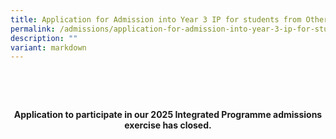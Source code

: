 ```yaml
---
title: Application for Admission into Year 3 IP for students from Other Schools
permalink: /admissions/application-for-admission-into-year-3-ip-for-students-from-other-schools/
description: ""
variant: markdown
---
```

<p style="font-weight: bold; text-align: center;">&nbsp;</p>
<p style="font-weight: bold; text-align: center;">&nbsp;</p>
<p style="font-weight: bold; text-align: center;">Application to participate in our 2025 Integrated Programme admissions exercise has closed.</p>